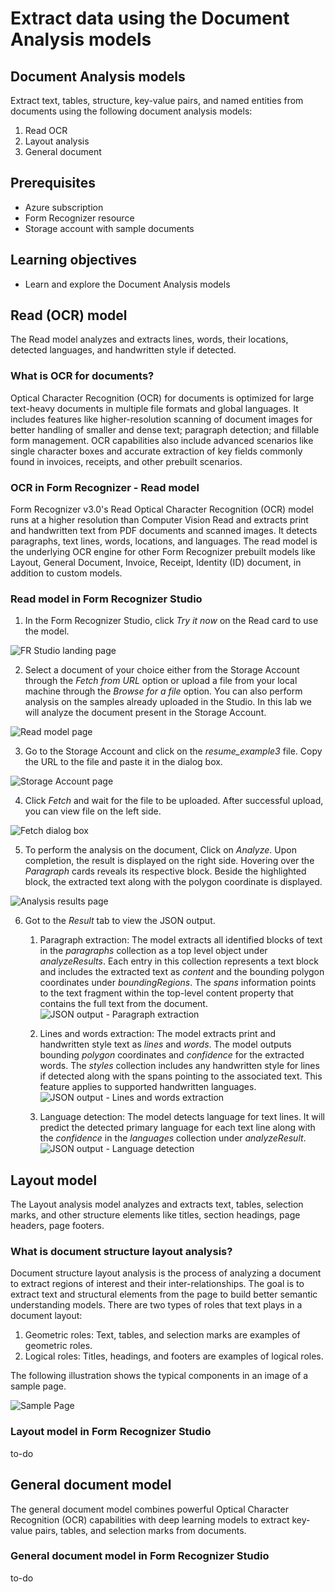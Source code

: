 # Extract data using the Document Analysis models

## Document Analysis models
Extract text, tables, structure, key-value pairs, and named entities from documents using the following document analysis models:
1. Read OCR
2. Layout analysis
3. General document

## Prerequisites

* Azure subscription
* Form Recognizer resource
* Storage account with sample documents

## Learning objectives

* Learn and explore the Document Analysis models

## Read (OCR) model
The Read model analyzes and extracts lines, words, their locations, detected languages, and handwritten style if detected.

### What is OCR for documents?
Optical Character Recognition (OCR) for documents is optimized for large text-heavy documents in multiple file formats and global languages. It includes features like higher-resolution scanning of document images for better handling of smaller and dense text; paragraph detection; and fillable form management. OCR capabilities also include advanced scenarios like single character boxes and accurate extraction of key fields commonly found in invoices, receipts, and other prebuilt scenarios.

### OCR in Form Recognizer - Read model
Form Recognizer v3.0's Read Optical Character Recognition (OCR) model runs at a higher resolution than Computer Vision Read and extracts print and handwritten text from PDF documents and scanned images. It detects paragraphs, text lines, words, locations, and languages. The read model is the underlying OCR engine for other Form Recognizer prebuilt models like Layout, General Document, Invoice, Receipt, Identity (ID) document, in addition to custom models.

### Read model in Form Recognizer Studio

1. In the Form Recognizer Studio, click _Try it now_ on the Read card to use the model.

![FR Studio landing page](https://github.com/CSALabsAutomation/azure-ai-ml-document-processing-lab/blob/master/steps/02/assets/1.1.png)

2. Select a document of your choice either from the Storage Account through the _Fetch from URL_ option or upload a file from your local machine through the _Browse for a file_ option. You can also perform analysis on the samples already uploaded in the Studio. In this lab we will analyze the document present in the Storage Account.

![Read model page](https://github.com/CSALabsAutomation/azure-ai-ml-document-processing-lab/blob/master/steps/02/assets/1.2.png)

3. Go to the Storage Account and click on the _resume_example3_ file. Copy the URL to the file and paste it in the dialog box. 

![Storage Account page](https://github.com/CSALabsAutomation/azure-ai-ml-document-processing-lab/blob/master/steps/02/assets/1.3.png)

4. Click _Fetch_ and wait for the file to be uploaded. After successful upload, you can view file on the left side.

![Fetch dialog box](https://github.com/CSALabsAutomation/azure-ai-ml-document-processing-lab/blob/master/steps/02/assets/1.4.png)

5. To perform the analysis on the document, Click on _Analyze_. Upon completion, the result is displayed on the right side. Hovering over the _Paragraph_ cards reveals its respective block. Beside the highlighted block, the extracted text along with the polygon coordinate is displayed.

![Analysis results page](https://github.com/CSALabsAutomation/azure-ai-ml-document-processing-lab/blob/master/steps/02/assets/1.5.png)

6. Got to the _Result_ tab to view the JSON output. 
    1. Paragraph extraction: The model extracts all identified blocks of text in the _paragraphs_ collection as a top level object under _analyzeResults_. Each entry in this collection represents a text block and includes the extracted text as _content_ and the bounding polygon coordinates under _boundingRegions_. The _spans_ information points to the text fragment within the top-level content property that contains the full text from the document. 
    ![JSON output - Paragraph extraction](https://github.com/CSALabsAutomation/azure-ai-ml-document-processing-lab/blob/master/steps/02/assets/1.6.png)

    2. Lines and words extraction: The model extracts print and handwritten style text as _lines_ and _words_. The model outputs bounding _polygon_ coordinates and _confidence_ for the extracted words. The _styles_ collection includes any handwritten style for lines if detected along with the spans pointing to the associated text. This feature applies to supported handwritten languages.
    ![JSON output - Lines and words extraction](https://github.com/CSALabsAutomation/azure-ai-ml-document-processing-lab/blob/master/steps/02/assets/1.7.png)

    3. Language detection: The model detects language for text lines. It will predict the detected primary language for each text line along with the _confidence_ in the _languages_ collection under _analyzeResult_.
    ![JSON output - Language detection](https://github.com/CSALabsAutomation/azure-ai-ml-document-processing-lab/blob/master/steps/02/assets/1.8.png)


## Layout model

The Layout analysis model analyzes and extracts text, tables, selection marks, and other structure elements like titles, section headings, page headers, page footers.

### What is document structure layout analysis?
Document structure layout analysis is the process of analyzing a document to extract regions of interest and their inter-relationships. The goal is to extract text and structural elements from the page to build better semantic understanding models. There are two types of roles that text plays in a document layout:
1. Geometric roles: Text, tables, and selection marks are examples of geometric roles.
2. Logical roles: Titles, headings, and footers are examples of logical roles.

The following illustration shows the typical components in an image of a sample page.

![Sample Page](to-do)

### Layout model in Form Recognizer Studio
to-do

## General document model
The general document model combines powerful Optical Character Recognition (OCR) capabilities with deep learning models to extract key-value pairs, tables, and selection marks from documents.

### General document model in Form Recognizer Studio
to-do
